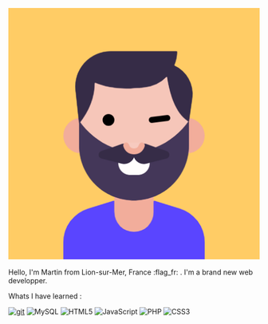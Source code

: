 ![Cover](https://github.com/MartinFerret/MartinFerret/blob/main/avatar.png) 

Hello, I'm Martin from Lion-sur-Mer, France :flag_fr: . I'm a brand new web developper.

Whats I have learned :

[![git](https://badgen.net/badge/icon/Git?icon=git&label)](https://git-scm.com)
![MySQL](https://img.shields.io/badge/mysql-%2300f.svg?style=for-the-badge&logo=mysql&logoColor=white)
![HTML5](https://img.shields.io/badge/html5-%23E34F26.svg?style=for-the-badge&logo=html5&logoColor=white)
![JavaScript](https://img.shields.io/badge/javascript-%23323330.svg?style=for-the-badge&logo=javascript&logoColor=%23F7DF1E)
![PHP](https://img.shields.io/badge/php-%23777BB4.svg?style=for-the-badge&logo=php&logoColor=white)
![CSS3](https://img.shields.io/badge/css3-%231572B6.svg?style=for-the-badge&logo=css3&logoColor=white)

